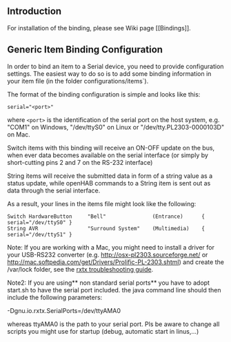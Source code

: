 ## Introduction

For installation of the binding, please see Wiki page [[Bindings]].

## Generic Item Binding Configuration

In order to bind an item to a Serial device, you need to provide configuration settings. The easiest way to do so is to add some binding information in your item file (in the folder configurations/items`). 

The format of the binding configuration is simple and looks like this:

    serial="<port>"
where `<port>` is the identification of the serial port on the host system, e.g. "COM1" on Windows, "/dev/ttyS0" on Linux or "/dev/tty.PL2303-0000103D" on Mac.

Switch items with this binding will receive an ON-OFF update on the bus, when ever data becomes available on the serial interface (or simply by short-cutting pins 2 and 7 on the RS-232 interface)

String items will receive the submitted data in form of a string value as a status update, while openHAB commands to a String item is sent out as data through the serial interface.

As a result, your lines in the items file might look like the following:

    Switch HardwareButton     "Bell"	           (Entrance)      { serial="/dev/ttyS0" }
    String AVR                "Surround System"    (Multimedia)    { serial="/dev/ttyS1" } 

Note: If you are working with a Mac, you might need to install a driver for your USB-RS232 converter (e.g. http://osx-pl2303.sourceforge.net/ or http://mac.softpedia.com/get/Drivers/Prolific-PL-2303.shtml) and create the /var/lock folder, see the [rxtx troubleshooting guide](http://rxtx.qbang.org/wiki/index.php/Trouble_shooting#Mac_OS_X_users).

Note2: If you are using** non standard serial ports** you have to adopt start.sh to have the serial port included. the java command line should then include the following parameters:

-Dgnu.io.rxtx.SerialPorts=/dev/ttyAMA0

whereas ttyAMA0 is the path to your serial port. Pls be aware to change all scripts you might use for startup (debug, automatic start in linus,...)